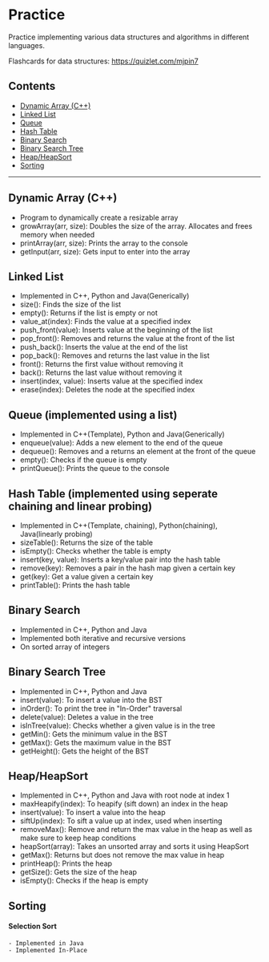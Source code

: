# Practice
Practice implementing various data structures and algorithms in different languages.

Flashcards for data structures: https://quizlet.com/mjpin7

## Contents
* [Dynamic Array (C++)](#dyn-array)
* [Linked List](#link-list)
* [Queue](#queue)
* [Hash Table](#hash)
* [Binary Search](#bin-search)
* [Binary Search Tree](#BST)
* [Heap/HeapSort](#heap)
* [Sorting](#sort)

---

## <a name="dyn-array"></a>Dynamic Array (C++)
  - Program to dynamically create a resizable array
  - growArray(arr, size): Doubles the size of the array. Allocates and frees memory when needed
  - printArray(arr, size): Prints the array to the console
  - getInput(arr, size): Gets input to enter into the array

## <a name="link-list"></a>Linked List
  - Implemented in C++, Python and Java(Generically)
  - size(): Finds the size of the list
  - empty(): Returns if the list is empty or not
  - value_at(index): Finds the value at a specified index
  - push_front(value): Inserts value at the beginning of the list
  - pop_front(): Removes and returns the value at the front of the list
  - push_back(): Inserts the value at the end of the list
  - pop_back(): Removes and returns the last value in the list
  - front(): Returns the first value without removing it
  - back(): Returns the last value without removing it
  - insert(index, value): Inserts value at the specified index
  - erase(index): Deletes the node at the specified index

## <a name="queue"></a>Queue (implemented using a list)
  - Implemented in C++(Template), Python and Java(Generically)
  - enqueue(value): Adds a new element to the end of the queue
  - dequeue(): Removes and a returns an element at the front of the queue
  - empty(): Checks if the queue is empty
  - printQueue(): Prints the queue to the console

## <a name="hash"></a>Hash Table (implemented using seperate chaining and linear probing)
  - Implemented in C++(Template, chaining), Python(chaining), Java(linearly probing)
  - sizeTable(): Returns the size of the table
  - isEmpty(): Checks whether the table is empty
  - insert(key, value): Inserts a key/value pair into the hash table
  - remove(key): Removes a pair in the hash map given a certain key
  - get(key): Get a value given a certain key
  - printTable(): Prints the hash table

## <a name="bin-search"></a>Binary Search
  - Implemented in C++, Python and Java
  - Implemented both iterative and recursive versions
  - On sorted array of integers

## <a name="BST"></a>Binary Search Tree
  - Implemented in C++, Python and Java
  - insert(value): To insert a value into the BST
  - inOrder(): To print the tree in "In-Order" traversal
  - delete(value): Deletes a value in the tree
  - isInTree(value): Checks whether a given value is in the tree
  - getMin(): Gets the minimum value in the BST
  - getMax(): Gets the maximum value in the BST
  - getHeight(): Gets the height of the BST

## <a name="heap"></a>Heap/HeapSort
  - Implemented in C++, Python and Java with root node at index 1
  - maxHeapify(index): To heapify (sift down) an index in the heap
  - insert(value): To insert a value into the heap
  - siftUp(index): To sift a value up at index, used when inserting
  - removeMax(): Remove and return the max value in the heap as well as make sure to keep heap conditions
  - heapSort(array): Takes an unsorted array and sorts it using HeapSort
  - getMax(): Returns but does not remove the max value in heap
  - printHeap(): Prints the heap
  - getSize(): Gets the size of the heap
  - isEmpty(): Checks if the heap is empty

## <a name="sort"></a>Sorting
  #### Selection Sort
    - Implemented in Java
    - Implemented In-Place
  
